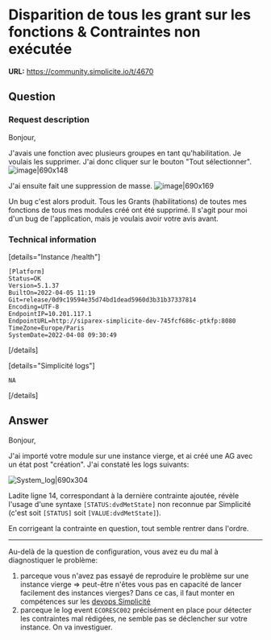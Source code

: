 # Disparition de tous les grant sur les fonctions & Contraintes non exécutée

**URL:** https://community.simplicite.io/t/4670

## Question
### Request description

Bonjour,

J'avais une fonction avec plusieurs groupes en tant qu'habilitation.
Je voulais les supprimer. J'ai donc cliquer sur le bouton "Tout sélectionner".
![image|690x148](upload://opRioX3zskdpJgu0XHAZweaRgjm.png)

J'ai ensuite fait une suppression de masse.
![image|690x169](upload://zcf4btLqUliMr8qdgTEsMcGwULL.png)

Un bug c'est alors produit. Tous les Grants (habilitations) de toutes mes fonctions de tous mes modules créé ont été supprimé.
Il s'agit pour moi d'un bug de l'application, mais je voulais avoir votre avis avant.

### Technical information

[details="Instance /health"]
```text
[Platform]
Status=OK
Version=5.1.37
BuiltOn=2022-04-05 11:19
Git=release/0d9c19594e35d74bd1dead5960d3b31b37337814
Encoding=UTF-8
EndpointIP=10.201.117.1
EndpointURL=http://siparex-simplicite-dev-745fcf686c-ptkfp:8080
TimeZone=Europe/Paris
SystemDate=2022-04-08 09:30:49
```
[/details]

[details="Simplicité logs"]
```text
NA
```
[/details]

## Answer
Bonjour,

J'ai importé votre module sur une instance vierge, et ai créé une AG avec un état post "création". J'ai constaté les logs suivants:

![System_log|690x304](upload://ocBSQJu7XWMSUuqJYc3KZAJmw9p.jpeg)

Ladite ligne 14, correspondant à la dernière contrainte ajoutée, révèle l'usage d'une syntaxe `[STATUS:dvdMetState]` non reconnue par Simplicité (c'est soit `[STATUS]` soit `[VALUE:dvdMetState]`).

En corrigeant la contrainte en question, tout semble rentrer dans l'ordre.

----

Au-delà de la question de configuration, vous avez eu du mal à diagnostiquer le problème:

1. parceque vous n'avez pas essayé de reproduire le problème sur une instance vierge => peut-être n'êtes vous pas en capacité de lancer facilement des instances vierges? Dans ce cas, il faut monter en compétences sur les [devops Simplicité](https://community.simplicite.io/t/devops-services-offer/4508)
2. parceque le log event `ECORESC002` précisément en place pour détecter les contraintes mal rédigées, ne semble pas se déclencher sur votre instance. On va investiguer.

